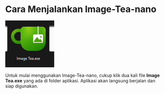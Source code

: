 # Cara Menjalankan Image-Tea-nano

![Run Image Tea](res\images\image_tea_exe.png)

Untuk mulai menggunakan Image-Tea-nano, cukup klik dua kali file **Image Tea.exe** yang ada di folder aplikasi. Aplikasi akan langsung berjalan dan siap digunakan.
